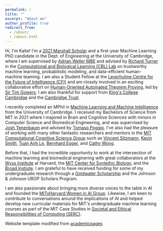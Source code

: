 ```yaml
---
permalink: /
title: ""
excerpt: "About me"
author_profile: true
redirect_from: 
  - /about/
  - /about.html
---
```


Hi, I'm Katie! I'm a [2021 Marshall Scholar](https://www.marshallscholarship.org/) and a first-year Machine Learning PhD candidate in the Dept. of Engineering at the University of Cambridge, where I am supervised by [Adrian Weller MBE](http://mlg.eng.cam.ac.uk/adrian/) and advised by [Richard Turner](http://cbl.eng.cam.ac.uk/Public/Turner/WebHome) in the [Computational and Biological Learning (CBL) Lab](http://learning.eng.cam.ac.uk/Public/) on trustworthy machine learning, probabilistic modeling, and data-efficient human-machine teaming. I am also a Student Fellow at the [Leverhulme Centre for the Future of Intelligence (CFI)](http://lcfi.ac.uk/) and am closely involved in an exciting collaborative effort on [Human-Oriented Automated Theorem Proving](https://gowers.wordpress.com/2022/04/28/announcing-an-automatic-theorem-proving-project/), led by [Sir Tim Gowers](https://www.dpmms.cam.ac.uk/~wtg10/). I am also thankful for support from [King's College Cambridge](https://www.kings.cam.ac.uk) and the [Cambridge Trust](https://www.cambridgetrust.org).

I recently completed an MPhil in [Machine Learning and Machine Intelligence](https://www.postgraduate.study.cam.ac.uk/courses/directory/egegmpmsl) from the University of Cambridge. I received my Bachelors of Science from MIT in 2021 where I majored in Brain and Cognitive Sciences with minors in Computer Science and Biomedical Engineering, and was supervised by [Josh Tenenbaum](http://web.mit.edu/cocosci/josh.html) and advised by [Tomaso Poggio](https://mcgovern.mit.edu/profile/tomaso-poggio/). I've also had the pleasure of working with many other fantastic researchers and mentors in the [MIT Computational Cognitive Science Group](https://cocosci.mit.edu/) such as [Vincent Sitzmann](https://www.vincentsitzmann.com/), [Kevin Smith](http://www.mit.edu/~k2smith/), [Tuan Anh Le](https://www.tuananhle.co.uk/), [Bernhard Egger](https://eggerbernhard.ch/), and [Cathy Wong](https://web.mit.edu/zyzzyva/www/academic.html). 

Before that, I had the incredible opportunity to work at the intersection of machine learning and biomedical enginering with great collaborators at the [Wyss Institute](https://wyss.harvard.edu/) at Harvard, the [MIT Center for Syntethic Biology](http://synbio.mit.edu/), and the [Broad Instiute](https://www.broadinstitute.org/). I am grateful to have received funding for some of my undergraduate research through a [Goldwater Scholarship](https://goldwaterscholarship.gov/) and the Johnson & Johnson UROP Scholars Program. 

I am also passionate about bringing more diverse voices to the table in AI and founded the [MITxHarvard Women in AI Group](https://mitharvardwai.github.io/). Likewise, I am keen to contribute to conversations around the implications of AI and helped develop new curricular materials for MIT's undergraduate machine learning courses as part of the MIT Case Studies in [Societal and Ethical Responsibilities of Computing (SERC)](https://computing.mit.edu/cross-cutting/social-and-ethical-responsibilities-of-computing/).


Website template modified from [academicpages](https://github.com/academicpages/academicpages.github.io)

